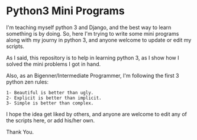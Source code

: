 # Python3 Mini Programs

I'm teaching myself python 3 and Django, and the best way to learn something is by doing.
So, here I'm trying to write some mini programs along with my journy in python 3, and anyone welcome to update or edit my scripts.

As I said, this repository is to help in learning python 3, as I show how I solved the mini problems I got in hand.

Also, as an Bigenner/Intermediate Programmer, I'm following the first 3 python zen rules:

    1- Beautiful is better than ugly.
    2- Explicit is better than implicit.
    3- Simple is better than complex.

I hope the idea get liked by others, and anyone are welcome to edit any of the scripts here, or add his/her own.

Thank You.
